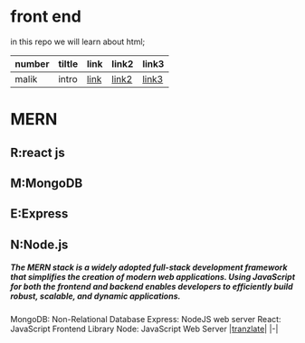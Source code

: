 # front end
in this repo we will learn about html;

|number|tiltle|link|link2|link3|
|-|-|-|-|-|
|malik|intro|[link](./classes/class1.md)|[link2](./classes/class2.md)|[link3](./classes/class3.md)|
# MERN
## R:react js
## M:MongoDB
## E:Express
## N:Node.js
##### The MERN stack is a widely adopted full-stack development framework that simplifies the creation of modern web applications. Using JavaScript for both the frontend and backend enables developers to efficiently build robust, scalable, and dynamic applications.

MongoDB: Non-Relational Database
Express: NodeJS web server
React: JavaScript Frontend Library
Node: JavaScript Web Server
|[tranzlate]()|
|-|



